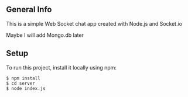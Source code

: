 ## General Info

This is a simple Web Socket chat app created with Node.js and Socket.io

Maybe I will add Mongo.db later

## Setup

To run this project, install it locally using npm:

```
$ npm install
$ cd server
$ node index.js
```

